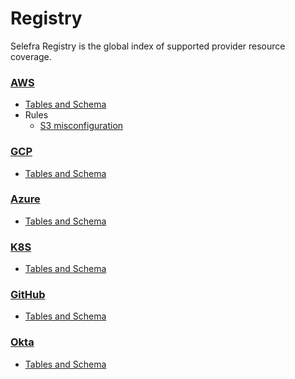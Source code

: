 # Registry

Selefra Registry is the global index of supported provider resource coverage.

### [AWS](https://github.com/selefra/selefra-provider-aws)
- [Tables and Schema](https://github.com/selefra/selefra-provider-aws/blob/main/docs/tables/aws.md)
- Rules
  - [S3 misconfiguration](https://github.com/selefra/rules-aws-misconfigure-s3/tree/main/rules/s3)

### [GCP](https://github.com/selefra/selefra-provider-gcp)
- [Tables and Schema](https://github.com/selefra/selefra-provider-gcp/blob/main/docs/tables/gcp.md)

### [Azure](https://github.com/selefra/selefra-provider-azure)
- [Tables and Schema](https://github.com/selefra/selefra-provider-azure/blob/main/docs/tables/azure.md)

### [K8S](https://github.com/selefra/selefra-provider-k8s)
- [Tables and Schema](https://github.com/selefra/selefra-provider-k8s/blob/main/docs/tables/k8s.md)

### [GitHub](https://github.com/selefra/selefra-provider-github)
- [Tables and Schema](https://github.com/selefra/selefra-provider-github/blob/main/docs/tables/github.md)

### [Okta](https://github.com/selefra/selefra-provider-okta)
- [Tables and Schema](https://github.com/selefra/selefra-provider-okta/blob/main/docs/tables/okta.md)

